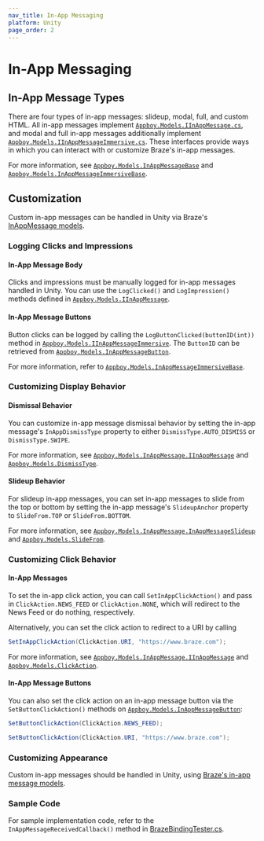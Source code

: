 ```yaml
---
nav_title: In-App Messaging
platform: Unity
page_order: 2
---
```

# In-App Messaging

## In-App Message Types
There are four types of in-app messages: slideup, modal, full, and custom HTML. All in-app messages implement [`Appboy.Models.IInAppMessage.cs`][13], and modal and full in-app messages additionally implement [`Appboy.Models.IInAppMessageImmersive.cs`][12]. These interfaces provide ways in which you can interact with or customize Braze's in-app messages.

For more information, see [`Appboy.Models.InAppMessageBase`][6] and [`Appboy.Models.InAppMessageImmersiveBase`][11].

## Customization
Custom in-app messages can be handled in Unity via Braze's [InAppMessage models][1].

### Logging Clicks and Impressions

#### In-App Message Body

Clicks and impressions must be manually logged for in-app messages handled in Unity. You can use the `LogClicked()` and `LogImpression()` methods defined in [`Appboy.Models.IInAppMessage`][13].

#### In-App Message Buttons

Button clicks can be logged by calling the `LogButtonClicked(buttonID(int))` method in [`Appboy.Models.IInAppMessageImmersive`][12]. The `ButtonID` can be retrieved from [`Appboy.Models.InAppMessageButton`][8].

For more information, refer to [`Appboy.Models.InAppMessageImmersiveBase`][11].

### Customizing Display Behavior

#### Dismissal Behavior

You can customize in-app message dismissal behavior by setting the in-app message's `InAppDismissType` property to either `DismissType.AUTO_DISMISS` or `DismissType.SWIPE`.

For more information, see [`Appboy.Models.InAppMessage.IInAppMessage`][13] and [`Appboy.Models.DismissType`][5].

#### Slideup Behavior

For slideup in-app messages, you can set in-app messages to slide from the top or bottom by setting the in-app message's `SlideupAnchor` property to `SlideFrom.TOP` or `SlideFrom.BOTTOM`.

For more information, see [`Appboy.Models.InAppMessage.InAppMessageSlideup`][4] and [`Appboy.Models.SlideFrom`][3].

### Customizing Click Behavior

#### In-App Messages

To set the in-app click action, you can call `SetInAppClickAction()` and pass in `ClickAction.NEWS_FEED` or `ClickAction.NONE`, which will redirect to the News Feed or do nothing, respectively.

Alternatively, you can set the click action to redirect to a URI by calling

```csharp
SetInAppClickAction(ClickAction.URI, "https://www.braze.com");
```

For more information, see [`Appboy.Models.InAppMessage.IInAppMessage`][13] and [`Appboy.Models.ClickAction`][9].

#### In-App Message Buttons

You can also set the click action on an in-app message button via the `SetButtonClickAction()` methods on [`Appboy.Models.InAppMessageButton`][8]:

```csharp
SetButtonClickAction(ClickAction.NEWS_FEED);

SetButtonClickAction(ClickAction.URI, "https://www.braze.com");
```

### Customizing Appearance
Custom in-app messages should be handled in Unity, using [Braze's in-app message models][1].

### Sample Code
For sample implementation code, refer to the `InAppMessageReceivedCallback()` method in [BrazeBindingTester.cs][2].

[1]: https://github.com/Appboy/appboy-unity-sdk/tree/master/Assets/Plugins/Appboy/models/InAppMessage
[2]: https://github.com/Appboy/appboy-unity-sdk/blob/master/Assets/Plugins/Appboy/Tests/AppboyBindingTester.cs
[3]: https://github.com/Appboy/appboy-unity-sdk/blob/master/Assets/Plugins/Appboy/models/SlideFrom.cs
[4]: https://github.com/Appboy/appboy-unity-sdk/blob/master/Assets/Plugins/Appboy/models/InAppMessage/InAppMessageSlideup.cs
[5]: https://github.com/Appboy/appboy-unity-sdk/blob/master/Assets/Plugins/Appboy/models/DismissType.cs
[6]: https://github.com/Appboy/appboy-unity-sdk/blob/master/Assets/Plugins/Appboy/models/InAppMessage/InAppMessageBase.cs
[7]: https://github.com/Appboy/appboy-unity-sdk/blob/master/Assets/Plugins/Appboy/AppboyBinding.cs
[8]: https://github.com/Appboy/appboy-unity-sdk/blob/master/Assets/Plugins/Appboy/models/InAppMessage/InAppMessageButton.cs
[9]: https://github.com/Appboy/appboy-unity-sdk/blob/master/Assets/Plugins/Appboy/models/ClickAction.cs
[11]: https://github.com/Appboy/appboy-unity-sdk/blob/master/Assets/Plugins/Appboy/models/InAppMessage/InAppMessageImmersiveBase.cs
[12]: https://github.com/Appboy/appboy-unity-sdk/blob/master/Assets/Plugins/Appboy/models/InAppMessage/IInAppMessageImmersive.cs
[13]: https://github.com/Appboy/appboy-unity-sdk/blob/master/Assets/Plugins/Appboy/models/InAppMessage/IInAppMessage.cs
